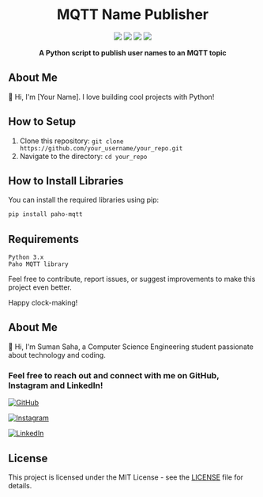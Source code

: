 <h1 align="center">MQTT Name Publisher</h1>

<p align="center">
  <img src="https://img.shields.io/github/license/circuito-suman/AdafruitMqtttester">
  <img src="https://img.shields.io/github/issues/circuito-suman/AdafruitMqtttester">
  <img src="https://img.shields.io/github/forks/circuito-suman/AdafruitMqtttester">
  <img src="https://img.shields.io/github/stars/circuito-suman/AdafruitMqtttester">
</p>

<p align="center">
  <strong>A Python script to publish user names to an MQTT topic</strong>
</p>

## About Me
👋 Hi, I'm [Your Name]. I love building cool projects with Python!

## How to Setup
1. Clone this repository: `git clone https://github.com/your_username/your_repo.git`
2. Navigate to the directory: `cd your_repo`

## How to Install Libraries
You can install the required libraries using pip:
```bash
pip install paho-mqtt 
```
## Requirements

    Python 3.x
    Paho MQTT library


Feel free to contribute, report issues, or suggest improvements to make this project even better.

Happy clock-making!


## About Me

👋 Hi, I'm Suman Saha, a Computer Science Engineering student passionate about technology and coding.


### Feel free to reach out and connect with me on GitHub, Instagram and  LinkedIn!

[![GitHub](https://img.shields.io/badge/GitHub-circuito-suman-brightgreen?logo=github&style=for-the-badge)](https://github.com/circuito-suman)

[![Instagram](https://img.shields.io/badge/Instagram-circuito_suman-red?logo=instagram&style=for-the-badge)](https://www.instagram.com/circuito_suman/)

[![LinkedIn](https://img.shields.io/badge/LinkedIn-SumanSaha-blue?logo=linkedin&style=for-the-badge)](http://www.linkedin.com/in/suman-saha-69ba5029a)



## License

This project is licensed under the MIT License - see the [LICENSE](LICENSE) file for details.
